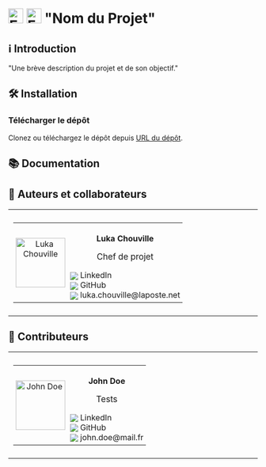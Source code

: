 <h1>
    <a href="readme.md"><img src="https://img.icons8.com/color/48/000000/great-britain-circular.png" width="30" alt="English"/></a>
    <a href="readme-fr.md"><img src="https://img.icons8.com/color/48/000000/france-circular.png" width="30" alt="Français"/></a>
    "Nom du Projet"
</h1>

## ℹ️ Introduction
"Une brève description du projet et de son objectif."

## 🛠️ Installation
### Télécharger le dépôt
Clonez ou téléchargez le dépôt depuis [URL du dépôt](https://example.com).

## 📚 Documentation

## 👤 Auteurs et collaborateurs
<table style="border-collapse: collapse; border: none; width: 100%">
  <!-- Colonne 1 - Max 3 profils -->
  <tr style="border: none">
    <!-- Contributeur 1 -->
    <td
      style="
        border: none;
        padding: 10px;
        text-align: center;
        vertical-align: top;
        width: 33%;
      "
    >
      <table
        style="border-collapse: collapse; border: none; display: inline-block"
      >
        <tr style="border: none">
          <td style="border: none; padding: 5px; text-align: center">
            <a href="https://github.com/lchouville">
              <img
                src="https://avatars.githubusercontent.com/u/51326118?v=4"
                width="100px;"
                alt="Luka Chouville"
              />
            </a>
          </td>
          <td style="border: none; padding: 5px; text-align: left">
            <p style="text-align: center;"><strong>Luka Chouville</strong></p>
            <p style="text-align: center;font-size:17px">Chef de projet</p>
            <a
              href="https://www.linkedin.com/in/luka-chouville-6abb3717a"
              style="text-decoration: none"
            >
              <img
                src="https://img.icons8.com/color/20/000000/linkedin.png"
                style="vertical-align: middle"
              />
              LinkedIn </a
            ><br />
            <a
              href="https://github.com/lchouville"
              style="text-decoration: none"
            >
              <img
                src="https://img.icons8.com/ios-filled/20/000000/github.png"
                style="vertical-align: middle"
              />
              GitHub </a
            ><br />
            <a
              href="mailto:luka.chouville@laposte.net"
              style="text-decoration: none"
            >
              <img
                src="https://img.icons8.com/color/20/000000/gmail.png"
                style="vertical-align: middle"
              />
              luka.chouville@laposte.net
            </a>
          </td>
        </tr>
      </table>
    </td>
  </tr>
</table>

## 👥 Contributeurs
<table style="border-collapse: collapse; border: none; width: 100%">
  <!-- Colonne 1 - Max 3 profils -->
  <tr style="border: none">
    <!-- Contributeur 1 -->
    <td
      style="
        border: none;
        padding: 10px;
        text-align: center;
        vertical-align: top;
        width: 33%;
      "
    >
      <table
        style="border-collapse: collapse; border: none; display: inline-block"
      >
        <tr style="border: none">
          <td style="border: none; padding: 5px; text-align: center">
            <a href="https://github.com/lchouville">
              <img
                src="https://avatars.githubusercontent.com/u/51326118?v=4"
                width="100px;"
                alt="John Doe"
              />
            </a>
          </td>
          <td style="border: none; padding: 5px; text-align: left">
            <p style="text-align: center;"><strong>John Doe</strong></p>
            <p style="text-align: center;font-size:17px">Tests</p>
            <a
              href="https://www.linkedin.com/in/#"
              style="text-decoration: none"
            >
              <img
                src="https://img.icons8.com/color/20/000000/linkedin.png"
                style="vertical-align: middle"
              />
              LinkedIn </a
            ><br />
            <a
              href="https://github.com/johndoe"
              style="text-decoration: none"
            >
              <img
                src="https://img.icons8.com/ios-filled/20/000000/github.png"
                style="vertical-align: middle"
              />
              GitHub </a
            ><br />
            <a
              href="mailto:#"
              style="text-decoration: none"
            >
              <img
                src="https://img.icons8.com/color/20/000000/gmail.png"
                style="vertical-align: middle"
              />
              john.doe@mail.fr
            </a>
          </td>
        </tr>
      </table>
    </td>
  </tr>
</table>
